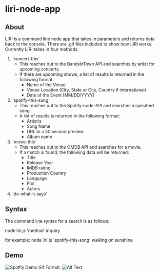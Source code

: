 # liri-node-app

## About

LIRI is  a command line node app that takes in parameters and returns data back to the console.  There are .gif files included to show how LIRI works.  Currently LIRI takes in four methods:
1. 'concert-this'
    * This reaches out to the BandsInTown API and searches by artist for upcoming concerts.
    * If there are upcoming shows, a list of results is returned in the following format:
        * Name of the Venue
        * Venue Location (City, State or City, Country if international)
        * Date of the Event (MM/DD/YYYY)
2. 'spotify-this-song'
    * This reaches out to the Spotify-node-API and searches a specified song.
    * A list of results is returned in the following format:
        * Artist/s
        * Song Name
        * URL to a 30 second preview
        * Album name
3. 'movie-this'
    * This reaches out to the OMDB API and searches for a movie.
    * If a match is found, the following data will be returned:
        * Title
        * Release Year
        * IMDB rating
        * Production Country
        * Language
        * Plot
        * Actors
4. 'do-what-it-says'

## Syntax

The command line syntax for a search is as follows:

node  liri.js  'method'  inquiry

for example:  node liri.js 'spotify-this-song' walking on sunshine

## Demo

![Spotfiy Demo Gif](/)
Format: ![Alt Text](url)